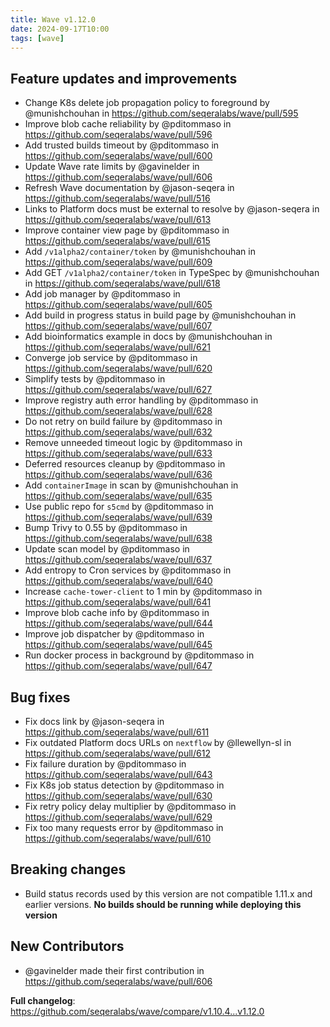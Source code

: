 ```yaml
---
title: Wave v1.12.0
date: 2024-09-17T10:00
tags: [wave]
---
```


## Feature updates and improvements

- Change K8s delete job propagation policy to foreground by @munishchouhan in https://github.com/seqeralabs/wave/pull/595
- Improve blob cache reliability by @pditommaso in https://github.com/seqeralabs/wave/pull/596
- Add trusted builds timeout by @pditommaso in https://github.com/seqeralabs/wave/pull/600
- Update Wave rate limits by @gavinelder in https://github.com/seqeralabs/wave/pull/606
- Refresh Wave documentation by @jason-seqera in https://github.com/seqeralabs/wave/pull/516
- Links to Platform docs must be external to resolve by @jason-seqera in https://github.com/seqeralabs/wave/pull/613
- Improve container view page by @pditommaso in https://github.com/seqeralabs/wave/pull/615
- Add `/v1alpha2/container/token` by @munishchouhan in https://github.com/seqeralabs/wave/pull/609
- Add GET `/v1alpha2/container/token` in TypeSpec by @munishchouhan in https://github.com/seqeralabs/wave/pull/618
- Add job manager by @pditommaso in https://github.com/seqeralabs/wave/pull/605
- Add build in progress status in build page by @munishchouhan in https://github.com/seqeralabs/wave/pull/607
- Add bioinformatics example in docs by @munishchouhan in https://github.com/seqeralabs/wave/pull/621
- Converge job service by @pditommaso in https://github.com/seqeralabs/wave/pull/620
- Simplify tests by @pditommaso in https://github.com/seqeralabs/wave/pull/627
- Improve registry auth error handling by @pditommaso in https://github.com/seqeralabs/wave/pull/628
- Do not retry on build failure by @pditommaso in https://github.com/seqeralabs/wave/pull/632
- Remove unneeded timeout logic by @pditommaso in https://github.com/seqeralabs/wave/pull/633
- Deferred resources cleanup by @pditommaso in https://github.com/seqeralabs/wave/pull/636
- Add `containerImage` in scan by @munishchouhan in https://github.com/seqeralabs/wave/pull/635
- Use public repo for `s5cmd` by @pditommaso in https://github.com/seqeralabs/wave/pull/639
- Bump Trivy to 0.55 by @pditommaso in https://github.com/seqeralabs/wave/pull/638
- Update scan model by @pditommaso in https://github.com/seqeralabs/wave/pull/637
- Add entropy to Cron services by @pditommaso in https://github.com/seqeralabs/wave/pull/640
- Increase `cache-tower-client` to 1 min by @pditommaso in https://github.com/seqeralabs/wave/pull/641
- Improve blob cache info by @pditommaso in https://github.com/seqeralabs/wave/pull/644
- Improve job dispatcher by @pditommaso in https://github.com/seqeralabs/wave/pull/645
- Run docker process in background by @pditommaso in https://github.com/seqeralabs/wave/pull/647

## Bug fixes

- Fix docs link by @jason-seqera in https://github.com/seqeralabs/wave/pull/611
- Fix outdated Platform docs URLs on `nextflow` by @llewellyn-sl in https://github.com/seqeralabs/wave/pull/612
- Fix failure duration by @pditommaso in https://github.com/seqeralabs/wave/pull/643
- Fix K8s job status detection by @pditommaso in https://github.com/seqeralabs/wave/pull/630
- Fix retry policy delay multiplier by @pditommaso in https://github.com/seqeralabs/wave/pull/629
- Fix too many requests error by @pditommaso in https://github.com/seqeralabs/wave/pull/610

## Breaking changes

- Build status records used by this version are not compatible 1.11.x and earlier versions. **No builds should be running while deploying this version**

## New Contributors

- @gavinelder made their first contribution in https://github.com/seqeralabs/wave/pull/606

**Full changelog**: https://github.com/seqeralabs/wave/compare/v1.10.4...v1.12.0
